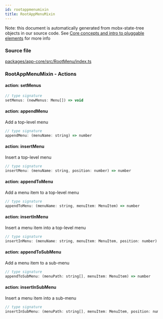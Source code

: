 ```yaml
---
id: rootappmenumixin
title: RootAppMenuMixin
---
```


Note: this document is automatically generated from mobx-state-tree objects in
our source code. See
[Core concepts and intro to pluggable elements](/docs/developer_guide/) for more
info

### Source file

[packages/app-core/src/RootMenu/index.ts](https://github.com/GMOD/jbrowse-components/blob/main/packages/app-core/src/RootMenu/index.ts)

### RootAppMenuMixin - Actions

#### action: setMenus

```js
// type signature
setMenus: (newMenus: Menu[]) => void
```

#### action: appendMenu

Add a top-level menu

```js
// type signature
appendMenu: (menuName: string) => number
```

#### action: insertMenu

Insert a top-level menu

```js
// type signature
insertMenu: (menuName: string, position: number) => number
```

#### action: appendToMenu

Add a menu item to a top-level menu

```js
// type signature
appendToMenu: (menuName: string, menuItem: MenuItem) => number
```

#### action: insertInMenu

Insert a menu item into a top-level menu

```js
// type signature
insertInMenu: (menuName: string, menuItem: MenuItem, position: number) => number
```

#### action: appendToSubMenu

Add a menu item to a sub-menu

```js
// type signature
appendToSubMenu: (menuPath: string[], menuItem: MenuItem) => number
```

#### action: insertInSubMenu

Insert a menu item into a sub-menu

```js
// type signature
insertInSubMenu: (menuPath: string[], menuItem: MenuItem, position: number) => number
```
